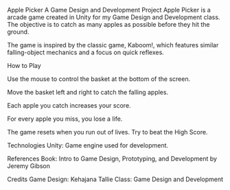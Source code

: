 Apple Picker
A Game Design and Development Project
Apple Picker is a arcade game created in Unity for my Game Design and Development class. The objective is to catch as many apples as possible before they hit the ground.

The game is inspired by the classic game, Kaboom!, which features similar falling-object mechanics and a focus on quick reflexes.

How to Play

Use the mouse to control the basket at the bottom of the screen.

Move the basket left and right to catch the falling apples.

Each apple you catch increases your score.

For every apple you miss, you lose a life.

The game resets when you run out of lives. Try to beat the High Score.

Technologies
Unity: Game engine used for development.

References
Book: Intro to Game Design, Prototyping, and Development by Jeremy Gibson

Credits
Game Design: Kehajana Tallie
Class: Game Design and Development

